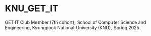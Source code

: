 # KNU_GET_IT
GET IT Club Member (7th cohort), School of Computer Science and Engineering, Kyungpook National University (KNU), Spring 2025
